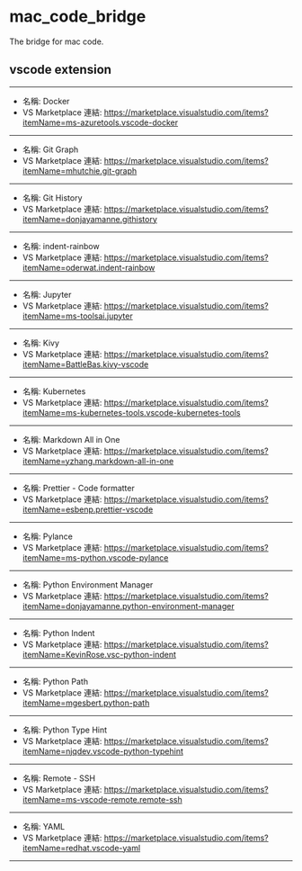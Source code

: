 # mac_code_bridge
The bridge for mac code.

## vscode extension

***

* 名稱: Docker
* VS Marketplace 連結: https://marketplace.visualstudio.com/items?itemName=ms-azuretools.vscode-docker

***

* 名稱: Git Graph
* VS Marketplace 連結: https://marketplace.visualstudio.com/items?itemName=mhutchie.git-graph

***

* 名稱: Git History
* VS Marketplace 連結: https://marketplace.visualstudio.com/items?itemName=donjayamanne.githistory

***

* 名稱: indent-rainbow
* VS Marketplace 連結: https://marketplace.visualstudio.com/items?itemName=oderwat.indent-rainbow

***

* 名稱: Jupyter
* VS Marketplace 連結: https://marketplace.visualstudio.com/items?itemName=ms-toolsai.jupyter

***

* 名稱: Kivy
* VS Marketplace 連結: https://marketplace.visualstudio.com/items?itemName=BattleBas.kivy-vscode

***

* 名稱: Kubernetes
* VS Marketplace 連結: https://marketplace.visualstudio.com/items?itemName=ms-kubernetes-tools.vscode-kubernetes-tools

***

* 名稱: Markdown All in One
* VS Marketplace 連結: https://marketplace.visualstudio.com/items?itemName=yzhang.markdown-all-in-one

***

* 名稱: Prettier - Code formatter
* VS Marketplace 連結: https://marketplace.visualstudio.com/items?itemName=esbenp.prettier-vscode

***

* 名稱: Pylance
* VS Marketplace 連結: https://marketplace.visualstudio.com/items?itemName=ms-python.vscode-pylance

***

* 名稱: Python Environment Manager
* VS Marketplace 連結: https://marketplace.visualstudio.com/items?itemName=donjayamanne.python-environment-manager

***

* 名稱: Python Indent
* VS Marketplace 連結: https://marketplace.visualstudio.com/items?itemName=KevinRose.vsc-python-indent

***

* 名稱: Python Path
* VS Marketplace 連結: https://marketplace.visualstudio.com/items?itemName=mgesbert.python-path

***

* 名稱: Python Type Hint
* VS Marketplace 連結: https://marketplace.visualstudio.com/items?itemName=njqdev.vscode-python-typehint

***

* 名稱: Remote - SSH
* VS Marketplace 連結: https://marketplace.visualstudio.com/items?itemName=ms-vscode-remote.remote-ssh

***

* 名稱: YAML
* VS Marketplace 連結: https://marketplace.visualstudio.com/items?itemName=redhat.vscode-yaml

***










